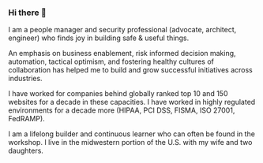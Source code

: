 ### Hi there 👋
I am a people manager and security professional (advocate, architect, engineer) who finds joy in building safe & useful things.

An emphasis on business enablement, risk informed decision making, automation, tactical optimism, and fostering healthy cultures of collaboration has helped me to build and grow successful initiatives across industries.

I have worked for companies behind globally ranked top 10 and 150 websites for a decade in these capacities. I have worked in highly regulated environments for a decade more (HIPAA, PCI DSS, FISMA, ISO 27001, FedRAMP). 

I am a lifelong builder and continuous learner who can often be found in the workshop. I live in the midwestern portion of the U.S. with my wife and two daughters.

<!--
**chasemp/chasemp** is a ✨ _special_ ✨ repository because its `README.md` (this file) appears on your GitHub profile.

Here are some ideas to get you started:

- 🔭 I’m currently working on ...
- 🌱 I’m currently learning ...
- 👯 I’m looking to collaborate on ...
- 🤔 I’m looking for help with ...
- 💬 Ask me about ...
- 📫 How to reach me: ...
- 😄 Pronouns: ...
- ⚡ Fun fact: ...
-->
